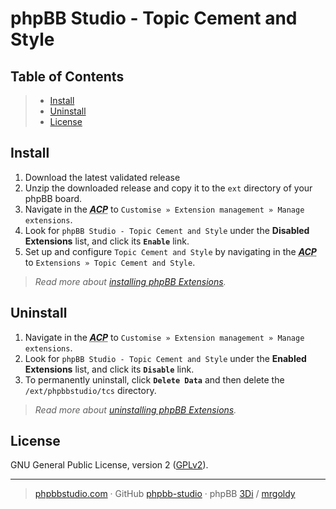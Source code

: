 # phpBB Studio - Topic Cement and Style

## Table of Contents
> - [Install](#install)
> - [Uninstall](#uninstall)
> - [License](#license)

## Install
1. Download the latest validated release
2. Unzip the downloaded release and copy it to the `ext` directory of your phpBB board.
3. Navigate in the ***<abbr title="Administration Control Panel">ACP</abbr>*** to `Customise » Extension management » Manage extensions`.
4. Look for `phpBB Studio - Topic Cement and Style` under the **Disabled Extensions** list, and click its **`Enable`** link.
5. Set up and configure `Topic Cement and Style` by navigating in the ***<abbr title="Administrator Control Panel">ACP</abbr>*** to `Extensions » Topic Cement and Style`.

> *Read more about [installing phpBB Extensions](https://www.phpbb.com/extensions/installing/#installing).*

## Uninstall
1. Navigate in the ***<abbr title="Administration Control Panel">ACP</abbr>*** to `Customise » Extension management » Manage extensions`.
2. Look for `phpBB Studio - Topic Cement and Style` under the **Enabled Extensions** list, and click its **`Disable`** link.
3. To permanently uninstall, click **`Delete Data`** and then delete the `/ext/phpbbstudio/tcs` directory.

> *Read more about [uninstalling phpBB Extensions](https://www.phpbb.com/extensions/installing/#removing).*

## License
GNU General Public License, version 2 ([GPLv2](../license.txt)).

---
> [phpbbstudio.com](https://www.phpbbstudio.com) · GitHub [phpbb-studio](https://github.com/phpbb-studio/) · phpBB [3Di](https://www.phpbb.com/community/memberlist.php?mode=viewprofile&u=177467) / [mrgoldy](https://www.phpbb.com/community/memberlist.php?mode=viewprofile&u=1114105)
